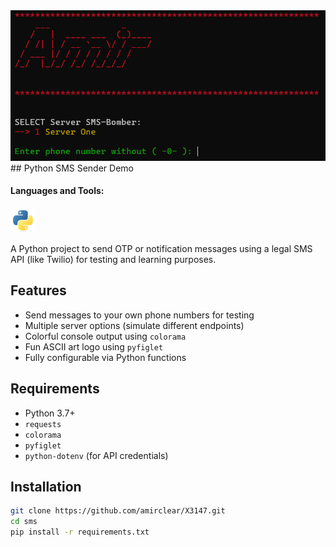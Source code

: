 <img src = "meow.png">
## Python SMS Sender Demo

<p align="left"> <h4 align="left">Languages and Tools:</h4><a href="https://www.python.org" target="_blank" rel="noreferrer"> <img src="https://raw.githubusercontent.com/devicons/devicon/master/icons/python/python-original.svg" alt="python" width="40" height="40"/> </a> </p>

A Python project to send OTP or notification messages using a legal SMS API (like Twilio) for testing and learning purposes.

## Features
- Send messages to your own phone numbers for testing
- Multiple server options (simulate different endpoints)
- Colorful console output using `colorama`
- Fun ASCII art logo using `pyfiglet`
- Fully configurable via Python functions

## Requirements
- Python 3.7+
- `requests`
- `colorama`
- `pyfiglet`
- `python-dotenv` (for API credentials)

## Installation
```bash
git clone https://github.com/amirclear/X3147.git
cd sms
pip install -r requirements.txt
